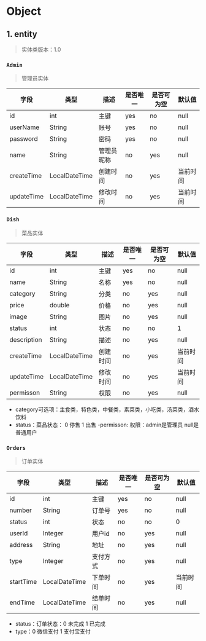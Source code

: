 # Object





## 1. entity

> 实体类版本：1.0



### `Admin`

> 管理员实体

| 字段       | 类型          | 描述       | 是否唯一 | 是否可为空 | 默认值   |
| ---------- | ------------- | ---------- | -------- | ---------- | -------- |
| id         | int           | 主键       | yes      | no         | null     |
| userName   | String        | 账号       | yes      | no         | null     |
| password   | String        | 密码       | yes      | no         | null     |
| name       | String        | 管理员昵称 | no       | yes        | null     |
| createTime | LocalDateTime | 创建时间   | no       | yes        | 当前时间 |
| updateTime | LocalDateTime | 修改时间   | no       | yes        | 当前时间 |



### `Dish`

> 菜品实体

| 字段          | 类型            | 描述     | 是否唯一 | 是否可为空 | 默认值   |
|-------------|---------------| -------- | -------- | ---------- | -------- |
| id          | int           | 主键     | yes      | no         | null     |
| name        | String        | 名称     | yes      | no         | null     |
| category    | String        | 分类     | no       | yes        | null     |
| price       | double        | 价格     | no       | yes        | null     |
| image       | String        | 图片     | no       | yes        | null     |
| status      | int           | 状态     | no       | no         | 1        |
| description | String        | 描述     | no       | yes        | null     |
| createTime  | LocalDateTime | 创建时间 | no       | yes        | 当前时间 |
| updateTime  | LocalDateTime | 修改时间 | no       | yes        | 当前时间 |
| permisson   | String        | 权限     | no       | yes        | null     |
- category可选项：主食类，特色类，中餐类，素菜类，小吃类，汤菜类，酒水饮料
- status：菜品状态： 0 停售     1 出售
-permisson: 权限：admin是管理员  null是普通用户


### `Orders`

> 订单实体

| 字段      | 类型          | 描述     | 是否唯一 | 是否可为空 | 默认值   |
| --------- | ------------- | -------- | -------- | ---------- | -------- |
| id        | int           | 主键     | yes      | no         | null     |
| number    | String        | 订单号   | yes      | no         | null     |
| status    | int           | 状态     | no       | no         | 0        |
| userId    | Integer       | 用户id   | no       | yes        | null     |
| address   | String        | 地址     | no       | yes        | null     |
| type      | Integer       | 支付方式 | no       | yes        | null     |
| startTime | LocalDateTime | 下单时间 | no       | yes        | 当前时间 |
| endTime   | LocalDateTime | 结单时间 | no       | yes        | null     |

- status：订单状态：0 未完成    1 已完成
- type：0 微信支付   1  支付宝支付









